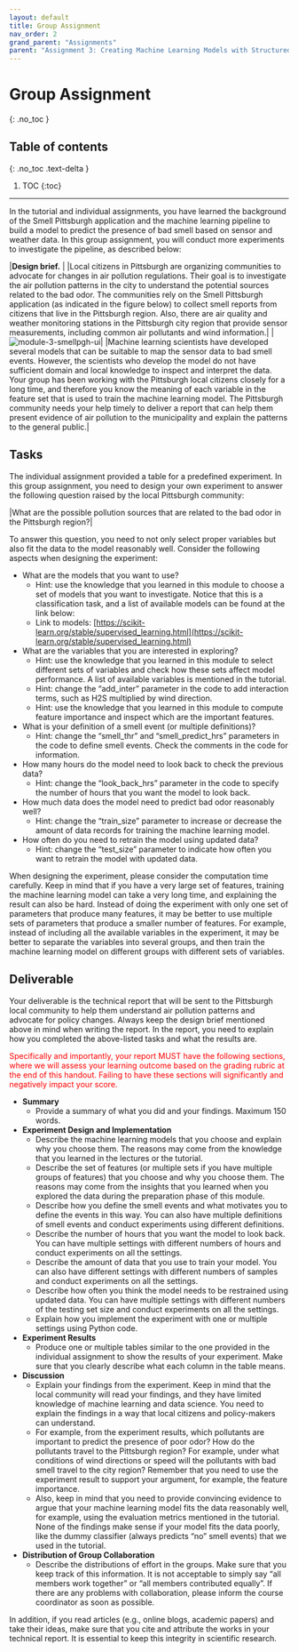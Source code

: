 ```yaml
---
layout: default
title: Group Assignment
nav_order: 2
grand_parent: "Assignments"
parent: "Assignment 3: Creating Machine Learning Models with Structured Data"
---
```


# Group Assignment
{: .no_toc }

## Table of contents
{: .no_toc .text-delta }

1. TOC
{:toc}
---

In the tutorial and individual assignments, you have learned the background of the Smell Pittsburgh application and the machine learning pipeline to build a model to predict the presence of bad smell based on sensor and weather data. In this group assignment, you will conduct more experiments to investigate the pipeline, as described below:

|**Design brief.** |
|Local citizens in Pittsburgh are organizing communities to advocate for changes in air pollution regulations. Their goal is to investigate the air pollution patterns in the city to understand the potential sources related to the bad odor. The communities rely on the Smell Pittsburgh application (as indicated in the figure below) to collect smell reports from citizens that live in the Pittsburgh region. Also, there are air quality and weather monitoring stations in the Pittsburgh city region that provide sensor measurements, including common air pollutants and wind information.|
|![module-3-smellpgh-ui]({{site.baseurl}}/assets/images/module-3-smellpgh-ui.png)|
|Machine learning scientists have developed several models that can be suitable to map the sensor data to bad smell events. However, the scientists who develop the model do not have sufficient domain and local knowledge to inspect and interpret the data. Your group has been working with the Pittsburgh local citizens closely for a long time, and therefore you know the meaning of each variable in the feature set that is used to train the machine learning model. The Pittsburgh community needs your help timely to deliver a report that can help them present evidence of air pollution to the municipality and explain the patterns to the general public.|

## Tasks

The individual assignment provided a table for a predefined experiment. In this group assignment, you need to design your own experiment to answer the following question raised by the local Pittsburgh community:

|What are the possible pollution sources that are related to the bad odor in the Pittsburgh region?|

To answer this question, you need to not only select proper variables but also fit the data to the model reasonably well. Consider the following aspects when designing the experiment:

- What are the models that you want to use?
  - Hint: use the knowledge that you learned in this module to choose a set of models that you want to investigate. Notice that this is a classification task, and a list of available models can be found at the link below:
  - Link to models: [https://scikit-learn.org/stable/supervised_learning.html](https://scikit-learn.org/stable/supervised_learning.html)
- What are the variables that you are interested in exploring?
  - Hint: use the knowledge that you learned in this module to select different sets of variables and check how these sets affect model performance. A list of available variables is mentioned in the tutorial.
  - Hint: change the “add_inter” parameter in the code to add interaction terms, such as H2S multiplied by wind direction.
  - Hint: use the knowledge that you learned in this module to compute feature importance and inspect which are the important features.
- What is your definition of a smell event (or multiple definitions)?
  - Hint: change the “smell_thr” and “smell_predict_hrs” parameters in the code to define smell events. Check the comments in the code for information.
- How many hours do the model need to look back to check the previous data?
  - Hint: change the “look_back_hrs” parameter in the code to specify the number of hours that you want the model to look back.
- How much data does the model need to predict bad odor reasonably well?
  - Hint: change the “train_size” parameter to increase or decrease the amount of data records for training the machine learning model.
- How often do you need to retrain the model using updated data?
  - Hint: change the “test_size” parameter to indicate how often you want to retrain the model with updated data.

When designing the experiment, please consider the computation time carefully. Keep in mind that if you have a very large set of features, training the machine learning model can take a very long time, and explaining the result can also be hard. Instead of doing the experiment with only one set of parameters that produce many features, it may be better to use multiple sets of parameters that produce a smaller number of features. For example, instead of including all the available variables in the experiment, it may be better to separate the variables into several groups, and then train the machine learning model on different groups with different sets of variables.

## Deliverable

Your deliverable is the technical report that will be sent to the Pittsburgh local community to help them understand air pollution patterns and advocate for policy changes. Always keep the design brief mentioned above in mind when writing the report. In the report, you need to explain how you completed the above-listed tasks and what the results are.

<p style="color:red">Specifically and importantly, your report MUST have the following sections, where we will assess your learning outcome based on the grading rubric at the end of this handout. Failing to have these sections will significantly and negatively impact your score.</p>

- **Summary**
    - Provide a summary of what you did and your findings. Maximum 150 words.
- **Experiment Design and Implementation**
  - Describe the machine learning models that you choose and explain why you choose them. The reasons may come from the knowledge that you learned in the lectures or the tutorial.
  - Describe the set of features (or multiple sets if you have multiple groups of features) that you choose and why you choose them. The reasons may come from the insights that you learned when you explored the data during the preparation phase of this module.
  - Describe how you define the smell events and what motivates you to define the events in this way. You can also have multiple definitions of smell events and conduct experiments using different definitions.
  - Describe the number of hours that you want the model to look back. You can have multiple settings with different numbers of hours and conduct experiments on all the settings.
  - Describe the amount of data that you use to train your model. You can also have different settings with different numbers of samples and conduct experiments on all the settings.
  - Describe how often you think the model needs to be restrained using updated data. You can have multiple settings with different numbers of the testing set size and conduct experiments on all the settings.
  - Explain how you implement the experiment with one or multiple settings using Python code.
- **Experiment Results**
  - Produce one or multiple tables similar to the one provided in the individual assignment to show the results of your experiment. Make sure that you clearly describe what each column in the table means.
- **Discussion**
  - Explain your findings from the experiment. Keep in mind that the local community will read your findings, and they have limited knowledge of machine learning and data science. You need to explain the findings in a way that local citizens and policy-makers can understand.
  - For example, from the experiment results, which pollutants are important to predict the presence of poor odor? How do the pollutants travel to the Pittsburgh region? For example, under what conditions of wind directions or speed will the pollutants with bad smell travel to the city region? Remember that you need to use the experiment result to support your argument, for example, the feature importance.
  - Also, keep in mind that you need to provide convincing evidence to argue that your machine learning model fits the data reasonably well, for example, using the evaluation metrics mentioned in the tutorial. None of the findings make sense if your model fits the data poorly, like the dummy classifier (always predicts “no” smell events) that we used in the tutorial.
- **Distribution of Group Collaboration**
  - Describe the distributions of effort in the groups. Make sure that you keep track of this information. It is not acceptable to simply say “all members work together” or “all members contributed equally”. If there are any problems with collaboration, please inform the course coordinator as soon as possible.

In addition, if you read articles (e.g., online blogs, academic papers) and take their ideas, make sure that you cite and attribute the works in your technical report. It is essential to keep this integrity in scientific research.

